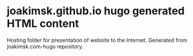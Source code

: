 # joakimsk.github.io hugo generated HTML content

Hosting folder for presentation of website to the Internet. Generated from joakimsk.com-hugo repository.